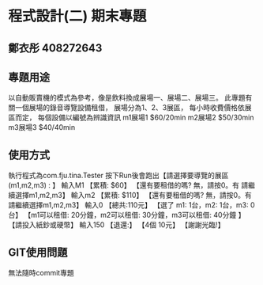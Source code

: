 # 程式設計(二) 期末專題
## 鄭衣彤 408272643 

## 專題用途
以自動販賣機的模式為參考，像是飲料換成展場一、展場二、展場三。
此專題有關一個展場的錄音導覽設備租借，
展場分為1、2、3展區，
每小時收費價格依展區而定，
每個設備以編號為辨識資訊
m1展場1 $60/20min
m2展場2 $50/30min
m3展場3 $40/40min


## 使用方式
執行程式為com.fju.tina.Tester
按下Run後會跑出【請選擇要導覽的展區(m1,m2,m3) : 】
輸入M1
【累積: $60】
【還有要租借的嗎? 無，請按0。有 請繼續選擇m1,m2,m3】
輸入m2
【累積: $110】
【還有要租借的嗎? 無，請按0。有 請繼續選擇m1,m2,m3】
輸入0
【總共:110元】
【選了 m1:  1台，m2: 1台，m3: 0台】
【m1可以租借: 20分鐘，m2可以租借: 30分鐘，m3可以租借: 40分鐘 】
【請投入紙鈔或硬幣】
輸入150
【退還:】
【4個 10元】
【謝謝光臨!】


## GIT使用問題
無法隨時commit專題
